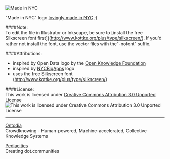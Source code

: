 ![Made in NYC](https://raw.github.com/Ontodia/made-in-nyc/master/made_in_NYC_logo-450x150.gif "Made in NYC")

"Made in NYC" logo [lovingly made in NYC](http://www.pediacities.com/2012/12/proudly-made-in-nyc/) ;)


####Note:  
To edit the file in Illustrator or Inkscape, be sure to [install the free Silkscreen font first]((http://www.kottke.org/plus/type/silkscreen/).
If you'd rather not install the font, use the vector files with the"-nofont" suffix.

####Attributions:  
* inspired by Open Data logo by the [Open Knowledge Foundation](http://okfn.org/)
* inspired by [NYCBigApps](http://nycbigapps.com) logo
* uses the free Silkscreen font (http://www.kottke.org/plus/type/silkscreen/)

####License:  
This work is licensed under [Creative Commons Attribution 3.0 Unported License](http://creativecommons.org/licenses/by/3.0/)  
![This work is licensed under Creative Commons Attribution 3.0 Unported License](http://i.creativecommons.org/l/by/3.0/88x31.png)

---
[Ontodia](http://ontodia.com)   
Crowdknowing - Human-powered, Machine-accelerated, Collective Knowledge Systems

[Pediacities](http://pediacities.com)   
Creating dot.communities